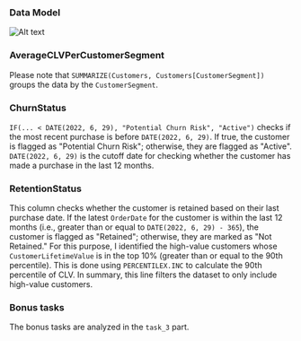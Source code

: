 ### Data Model

![Alt text](https://github.com/namakshenas/finquest_challenge/blob/main/task_2/data_model.png)

### AverageCLVPerCustomerSegment
Please note that `SUMMARIZE(Customers, Customers[CustomerSegment])` groups the data by the `CustomerSegment`.

### ChurnStatus
`IF(... < DATE(2022, 6, 29), "Potential Churn Risk", "Active")` checks if the most recent purchase is before `DATE(2022, 6, 29)`. 
If true, the customer is flagged as "Potential Churn Risk"; otherwise, they are flagged as "Active". `DATE(2022, 6, 29)` is the cutoff date for checking whether the customer has made a purchase in the last 12 months.

### RetentionStatus
This column checks whether the customer is retained based on their last purchase date. If the latest `OrderDate`
for the customer is within the last 12 months
(i.e., greater than or equal to `DATE(2022, 6, 29) - 365`), the customer is flagged as "Retained"; otherwise, they are marked as "Not Retained."
For this purpose, I identified the high-value customers whose `CustomerLifetimeValue` is in the top 10% (greater than or equal to the 90th percentile).
This is done using `PERCENTILEX.INC` to calculate the 90th percentile of CLV.
In summary, this line filters the dataset to only include high-value customers.

### Bonus tasks
The bonus tasks are analyzed in the `task_3` part.
